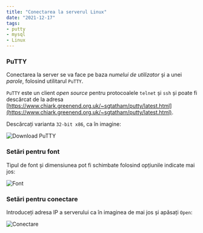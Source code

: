 ```yaml
---
title: "Conectarea la serverul Linux"
date: "2021-12-17"
tags:
- putty
- mysql
- Linux
---
```


### PuTTY

Conectarea la server se va face pe baza *numelui de utilizator* și a unei *parole*, folosind utilitarul `PuTTY`.

`PuTTY` este un client *open source* pentru protocoalele `telnet` și `ssh` și poate fi descărcat de la adresa
[https://www.chiark.greenend.org.uk/~sgtatham/putty/latest.html](https://www.chiark.greenend.org.uk/~sgtatham/putty/latest.html).

Descărcați varianta `32-bit x86`, ca în imagine:

![Download PuTTY](/img/putty-download.png)

### Setări pentru font

Tipul de font și dimensiunea pot fi schimbate folosind opțiunile indicate mai jos:

![Font](/img/putty-1.png)

### Setări pentru conectare

Introduceți adresa IP a serverului ca în imaginea de mai jos și apăsați `Open`:

![Conectare](/img/putty-2.png)
